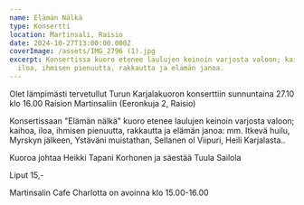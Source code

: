 ```yaml
---
name: Elämän Nälkä
type: Konsertti
location: Martinsali, Raisio
date: 2024-10-27T13:00:00.000Z
coverImage: /assets/IMG_2796 (1).jpg
excerpt: Konsertissa kuoro etenee laulujen keinoin varjosta valoon; kaihoa,
  iloa, ihmisen pienuutta, rakkautta ja elämän janoa.
---
```

Olet lämpimästi tervetullut Turun Karjalakuoron konserttiin sunnuntaina 27.10 klo 16.00 Raision Martinsaliin (Eeronkuja 2, Raisio)

Konsertissaan "Elämän nälkä" kuoro etenee laulujen keinoin varjosta valoon; kaihoa, iloa, ihmisen pienuutta, rakkautta ja elämän janoa: mm. Itkevä huilu, Myrskyn jälkeen, Ystäväni muistathan, Sellanen ol Viipuri, Heili Karjalasta..

Kuoroa johtaa Heikki Tapani Korhonen ja säestää Tuula Sailola

Liput 15,-

Martinsalin Cafe Charlotta on avoinna klo 15.00-16.00